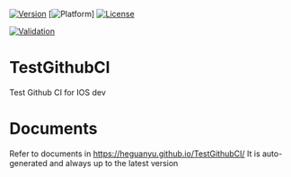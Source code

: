 [![Version](https://img.shields.io/cocoapods/v/TestGithubCI?color=green&label=Podspec)](https://github.com/CocoaPods/Specs/commit/9bccf4064cd4c62fdbcd4151889f464311c3c19a)
[![Platform](https://img.shields.io/cocoapods/p/TestGithubCI)]
[![License](https://img.shields.io/github/license/heguanyu/TestGithubCI)](https://github.com/heguanyu/TestGithubCI/blob/main/LICENSE)

[![Validation](https://github.com/heguanyu/TestGithubCI/actions/workflows/validation.yml/badge.svg)](https://sonarcloud.io/summary/overall?id=heguanyu_TestGithubCI)


# TestGithubCI
Test Github CI for IOS dev

# Documents
Refer to documents in https://heguanyu.github.io/TestGithubCI/
It is auto-generated and always up to the latest version
